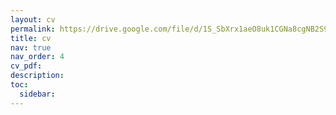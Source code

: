 ```yaml
---
layout: cv
permalink: https://drive.google.com/file/d/1S_SbXrx1aeO8uk1CGNa8cgNB2S98Vzag/view?usp=drive_link
title: cv
nav: true
nav_order: 4
cv_pdf: 
description:
toc:
  sidebar:
---
```

